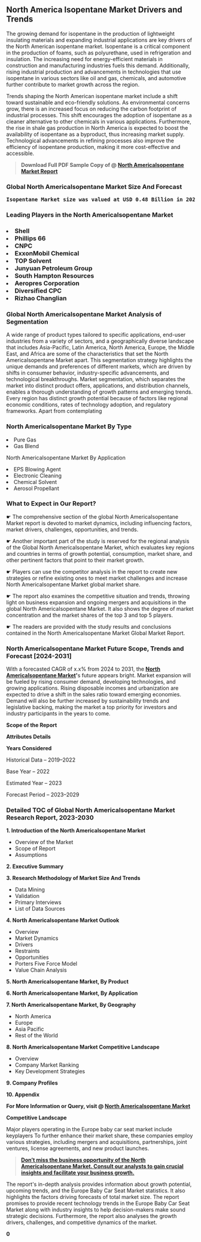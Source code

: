 <p> <h2>North America Isopentane Market Drivers and Trends</h2><p>The growing demand for isopentane in the production of lightweight insulating materials and expanding industrial applications are key drivers of the North American isopentane market. Isopentane is a critical component in the production of foams, such as polyurethane, used in refrigeration and insulation. The increasing need for energy-efficient materials in construction and manufacturing industries fuels this demand. Additionally, rising industrial production and advancements in technologies that use isopentane in various sectors like oil and gas, chemicals, and automotive further contribute to market growth across the region.</p><p>Trends shaping the North American isopentane market include a shift toward sustainable and eco-friendly solutions. As environmental concerns grow, there is an increased focus on reducing the carbon footprint of industrial processes. This shift encourages the adoption of isopentane as a cleaner alternative to other chemicals in various applications. Furthermore, the rise in shale gas production in North America is expected to boost the availability of isopentane as a byproduct, thus increasing market supply. Technological advancements in refining processes also improve the efficiency of isopentane production, making it more cost-effective and accessible.</p></p><blockquote id="" class=""><strong>Download Full PDF Sample Copy of @&nbsp;<a href="https://www.verifiedmarketreports.com/download-sample/?rid=611468&utm_source=GitHub-Jan&utm_medium=286" target="_blank">North AmericaIsopentane Market Report</a>&nbsp;&nbsp;</strong></blockquote><h3 id="" class=""><strong>Global&nbsp;North AmericaIsopentane Market Size And Forecast</strong></h3><pre class="reader-text-block__code-block"><strong>Isopentane Market size was valued at USD 0.48 Billion in 2022 and is projected to reach USD 0.80 Billion by 2030, growing at a CAGR of 6.7% from 2024 to 2030.</strong></pre><h3 id="" class="">Leading Players in the&nbsp;North AmericaIsopentane Market</h3><h3 class=""></Li><Li>Shell</Li><Li> Phillips 66</Li><Li> CNPC</Li><Li> ExxonMobil Chemical</Li><Li> TOP Solvent</Li><Li> Junyuan Petroleum Group</Li><Li> South Hampton Resources</Li><Li> Aeropres Corporation</Li><Li> Diversified CPC</Li><Li> Rizhao Changlian</h3><h3 id="" class="">Global&nbsp;North AmericaIsopentane Market Analysis of Segmentation</h3><p id="" class="">A wide range of product types tailored to specific applications, end-user industries from a variety of sectors, and a geographically diverse landscape that includes Asia-Pacific, Latin America, North America, Europe, the Middle East, and Africa are some of the characteristics that set the North AmericaIsopentane Market apart. This segmentation strategy highlights the unique demands and preferences of different markets, which are driven by shifts in consumer behavior, industry-specific advancements, and technological breakthroughs. Market segmentation, which separates the market into distinct product offers, applications, and distribution channels, enables a thorough understanding of growth patterns and emerging trends. Every region has distinct growth potential because of factors like regional economic conditions, rates of technology adoption, and regulatory frameworks. Apart from contemplating</p><h3 id="" class="">North AmericaIsopentane Market&nbsp;By Type</h3><p></Li><Li>Pure Gas</Li><Li> Gas Blend</p><div class="" data-test-id=""><p>North AmericaIsopentane Market&nbsp;By Application</p></div><p class=""></Li><Li>EPS Blowing Agent</Li><Li> Electronic Cleaning</Li><Li> Chemical Solvent</Li><Li> Aerosol Propellant</p><div class="" data-test-id=""><h3><span class="">What to Expect in Our Report?</span></h3></div><div class="" data-test-id=""><p><span class="">☛ The comprehensive section of the global North AmericaIsopentane Market report is devoted to market dynamics, including influencing factors, market drivers, challenges, opportunities, and trends.</span></p></div><div class="" data-test-id=""><p><span class="">☛ Another important part of the study is reserved for the regional analysis of the Global North AmericaIsopentane Market, which evaluates key regions and countries in terms of growth potential, consumption, market share, and other pertinent factors that point to their market growth.</span></p></div><div class="" data-test-id=""><p><span class="">☛ Players can use the competitor analysis in the report to create new strategies or refine existing ones to meet market challenges and increase North AmericaIsopentane Market global market share.</span></p></div><div class="" data-test-id=""><p><span class="">☛ The report also examines the competitive situation and trends, throwing light on business expansion and ongoing mergers and acquisitions in the global North AmericaIsopentane Market. It also shows the degree of market concentration and the market shares of the top 3 and top 5 players.</span></p></div><div class="" data-test-id=""><p><span class="">☛ The readers are provided with the study results and conclusions contained in the North AmericaIsopentane Market Global Market Report.</span></p></div><div class="" data-test-id=""><h3><span class="">North AmericaIsopentane Market Future Scope, Trends and Forecast [2024-2031]</span></h3></div><div class="" data-test-id=""><p><span class="">With a forecasted CAGR of x.x% from 2024 to 2031, the <strong><a href="https://www.verifiedmarketreports.com/download-sample/?rid=611468&utm_source=GitHub-Jan&utm_medium=286" target="_blank">North AmericaIsopentane Market</a>'</strong>s future appears bright. Market expansion will be fueled by rising consumer demand, developing technologies, and growing applications. Rising disposable incomes and urbanization are expected to drive a shift in the sales ratio toward emerging economies. Demand will also be further increased by sustainability trends and legislative backing, making the market a top priority for investors and industry participants in the years to come.</span></p><p id="ember66" class="ember-view reader-text-block__paragraph"><strong>Scope of the Report</strong></p><p id="ember67" class="ember-view reader-text-block__paragraph"><strong>Attributes Details</strong></p><p id="ember68" class="ember-view reader-text-block__paragraph"><strong>Years Considered</strong></p><p id="ember69" class="ember-view reader-text-block__paragraph">Historical Data &ndash; 2019&ndash;2022</p><p id="ember70" class="ember-view reader-text-block__paragraph">Base Year &ndash; 2022</p><p id="ember71" class="ember-view reader-text-block__paragraph">Estimated Year &ndash; 2023</p><p id="ember72" class="ember-view reader-text-block__paragraph">Forecast Period &ndash; 2023&ndash;2029</p></div><h3 id="" class="">Detailed TOC of Global North AmericaIsopentane Market Research Report, 2023-2030</h3><p id="" class=""><strong>1. Introduction of the North AmericaIsopentane Market</strong></p><ul><li>Overview of the Market</li><li>Scope of Report</li><li>Assumptions</li></ul><p id="" class=""><strong>2. Executive Summary</strong></p><p id="" class=""><strong>3. Research Methodology of Market Size And Trends</strong></p><ul><li>Data Mining</li><li>Validation</li><li>Primary Interviews</li><li>List of Data Sources</li></ul><p id="" class=""><strong>4. North AmericaIsopentane Market Outlook</strong></p><ul><li>Overview</li><li>Market Dynamics</li><li>Drivers</li><li>Restraints</li><li>Opportunities</li><li>Porters Five Force Model</li><li>Value Chain Analysis</li></ul><p id="" class=""><strong>5. North AmericaIsopentane Market, By Product</strong></p><p id="" class=""><strong>6. North AmericaIsopentane Market, By Application</strong></p><p id="" class=""><strong>7. North AmericaIsopentane Market, By Geography</strong></p><ul><li>North America</li><li>Europe</li><li>Asia Pacific</li><li>Rest of the World</li></ul><p id="" class=""><strong>8. North AmericaIsopentane Market Competitive Landscape</strong></p><ul><li>Overview</li><li>Company Market Ranking</li><li>Key Development Strategies</li></ul><p id="" class=""><strong>9. Company Profiles</strong></p><p id="" class=""><strong>10. Appendix</strong></p><p><strong>For More Information or Query, visit&nbsp;@ <a href="https://www.verifiedmarketreports.com/product/isopentane-market/" target="_blank">North AmericaIsopentane Market</a></strong></p><p id="ember61" class="ember-view reader-text-block__paragraph"><strong>Competitive Landscape</strong></p><p id="ember62" class="ember-view reader-text-block__paragraph">Major players operating in the Europe baby car seat market include keyplayers To further enhance their market share, these companies employ various strategies, including mergers and acquisitions, partnerships, joint ventures, license agreements, and new product launches.</p><blockquote id="ember63" class="ember-view reader-text-block__blockquote"><strong><a href="https://www.verifiedmarketreports.com/download-sample/?rid=611468&utm_source=GitHub-Jan&utm_medium=286" target="_blank">Don&rsquo;t miss the business opportunity of the North AmericaIsopentane Market. Consult our analysts to gain crucial insights and facilitate your business growth.</a></strong></blockquote><p id="ember64" class="ember-view reader-text-block__paragraph">The report's in-depth analysis provides information about growth potential, upcoming trends, and the Europe Baby Car Seat Market statistics. It also highlights the factors driving forecasts of total market size. The report promises to provide recent technology trends in the Europe Baby Car Seat Market along with industry insights to help decision-makers make sound strategic decisions. Furthermore, the report also analyses the growth drivers, challenges, and competitive dynamics of the market.</p><p class="ember-view reader-text-block__paragraph"><strong>0</strong></p>
